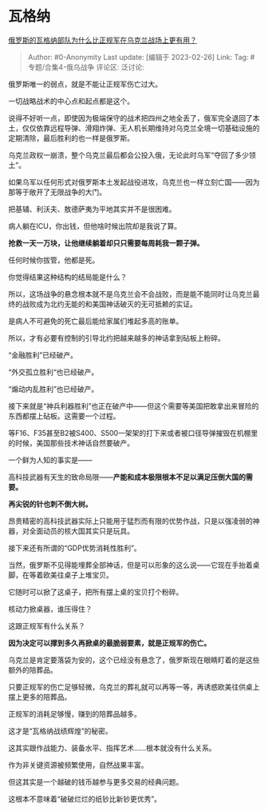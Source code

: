 # 瓦格纳
[俄罗斯的瓦格纳部队为什么比正规军在乌克兰战场上更有用？](https://www.zhihu.com/question/584612485/answer/2911196934)

> Author: #0-Anonymity
> Last update: [编辑于 2023-02-26]
> Link:
> Tag: #专题/合集4-俄乌战争 
> 评论区:
> 泛讨论:

俄罗斯唯一的弱点，就是不能让正规军伤亡过大。

一切战略战术的中心点和起点都是这个。

说得不好听一点，即使因为极端保守的战术把四州之地全丢了，俄军完全退回了本土，仅仅依靠远程导弹、滑翔炸弹、无人机长期维持对乌克兰全境一切基础设施的定期清除，最后胜利的也一样是俄罗斯。

乌克兰政权一崩溃，整个乌克兰最后都会公投入俄，无论此时乌军“夺回了多少领土”。

如果乌军以任何形式对俄罗斯本土发起战役进攻，乌克兰也一样立刻亡国——因为那等于敞开了无限战争的大门。

把基辅、利沃夫、敖德萨夷为平地其实并不是很困难。

病人躺在ICU，你出钱，但他啥时候出院却是我说了算。

**抢救一天一万块，让他继续躺着却只只需要每周耗我一颗子弹。**

任何时候你拔管，他都是死。

你觉得结果这种结构的结局能是什么？

所以，这场战争的悬念根本就不是乌克兰会不会战败，而是能不能同时让乌克兰最终的战败成为北约无能的和美国神话破灭的无可抵赖的实证。

是病人不可避免的死亡最后能给家属们堆起多高的账单。

所以，才有必要有控制的引导北约把越来越多的神话拿到砧板上粉碎。

“金融胜利”已经破产。

“外交孤立胜利“也已经破产。

“煽动内乱胜利”也已经破产。

接下来就是“神兵利器胜利”也正在破产中——但这个需要等美国把敢拿出来冒险的东西都摆上砧板。这需要一个过程。

等F16、F35甚至B2被S400、S500一架架的打下来或者被口径导弹摧毁在机棚里的时候，美国那些技术神话自然要破产。

一个鲜为人知的事实是——

高科技武器有天生的致命局限——**产能和成本极限根本不足以满足压倒大国的需要。**

**再尖锐的针也刺不倒大树。**

昂贵精密的高科技武器实际上只能用于猛烈而有限的优势作战，只是以强凌弱的神器，对全面动员的核大国其实只是玩具。

接下来还有所谓的“GDP优势消耗性胜利”。

当然，俄罗斯不见得能埋葬全部神话，但是可以形象的这么说——它现在手抬着桌脚，在等着欧美往桌子上堆宝贝。

它随时可以掀了这桌子，把所有摆上桌的宝贝打个粉碎。

核动力掀桌器，谁压得住？

这跟正规军有什么关系？

**因为决定可以撑到多久再掀桌的最脆弱要素，就是正规军的伤亡。**

乌克兰是肯定要落袋为安的，这个已经没有悬念了，俄罗斯现在眼睛盯着的是这些额外的陪葬品。

只要正规军的伤亡足够轻微，乌克兰的葬礼就可以再等一等，再诱惑欧美往供桌上摆上更多的陪葬品。

正规军的消耗足够慢，赚到的陪葬品越多。

这才是“瓦格纳战绩辉煌”的秘密。

这其实跟作战能力、装备水平、指挥艺术……根本就没有什么关系。

作为非关键资源被频繁使用，自然战果丰富。

但这其实是一个越破的钱币越参与更多交易的经典问题。

这根本不意味着“破破烂烂的纸钞比新钞更优秀”。
